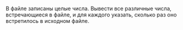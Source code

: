 В файле записаны целые числа. 
Вывести все различные числа, встречающиеся в файле, и для каждого указать, сколько раз оно встретилось в исходном файле.
